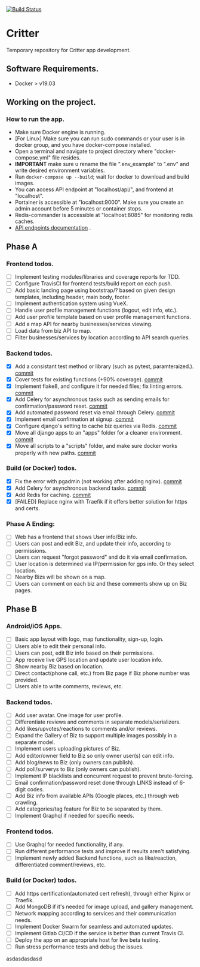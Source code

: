[![Build Status](https://travis-ci.com/critter-co/critterco-dev.svg?branch=master)](https://travis-ci.com/critter-co/critterco-dev)

# Critter

Temporary repository for Critter app development.

## Software Requirements.

- Docker > v19.03

## Working on the project.

### How to run the app.

- Make sure Docker engine is running.
- [For Linux] Make sure you can run sudo commands or your user is in docker group, and you have docker-compose installed.
- Open a terminal and navigate to project directory where "docker-compose.yml" file resides.
- **IMPORTANT** make sure u rename the file ".env_example" to ".env" and write desired environment variables.
- Run `docker-compose up --build`; wait for docker to download and build images.
- You can access API endpoint at "localhost/api/", and frontend at "localhost".
- Portainer is accessible at "localhost:9000". Make sure you create an admin account before 5 minutes or container stops.
- Redis-commander is accessible at "localhost:8085" for monitoring redis caches.
- [API endpoints documentation](https://documenter.getpostman.com/view/10900080/SzzdC1NW) .

## Phase A

### Frontend todos.

- [ ] Implement testing modules/libraries and coverage reports for TDD.
- [ ] Configure TravisCI for frontend tests/build report on each push.
- [ ] Add basic landing page using bootstrap/? based on given design templates, including header, main body, footer.
- [ ] Implement authentication system using VueX.
- [ ] Handle user profile management functions (logout, edit info, etc.).
- [ ] Add user profile template based on user profile management functions.
- [ ] Add a map API for nearby businesses/services viewing.
- [ ] Load data from biz API to map.
- [ ] Filter businesses/services by location according to API search queries.

### Backend todos.

- [x] Add a consistant test method or library (such as pytest, paramteraized.). [commit](https://github.com/critter-co/critterco-dev/commit/4095c7526588ea001ab4677c7efde27e456970d8 "Job commit")
- [x] Cover tests for existing functions (+90% coverage). [commit](https://github.com/critter-co/critterco-dev/commit/0ff5bd451da2900c910ae10f399be260a5721e29 "Job commit")
- [x] Implement flake8, and configure it for needed files; fix linting errors. [commit](https://github.com/critter-co/critterco-dev/commit/5104dc88efedbc58d2c954445517cb1f6bfd8286 "Job commit")
- [x] Add Celery for asynchronous tasks such as sending emails for confirmation/password reset. [commit](https://github.com/critter-co/critterco-dev/commit/28cc5ec9ddfb3212d5d08e91436997f7fdafba9a "Job commit")
- [x] Add automated password reset via email through Celery. [commit](https://github.com/critter-co/critterco-dev/commit/508474206fe969df6520cacee683b13da408d385 "Job commit")
- [x] Implement email confirmation at signup. [commit](https://github.com/critter-co/critterco-dev/commit/644bbfe8d2ce11e951a98918a0f3c358eefc2d0d "Job commit")
- [x] Configure django's setting to cache biz queries via Redis. [commit](https://github.com/critter-co/critterco-dev/commit/5037049df12288ce1722da5c04a060c7ea2b1bcd "Job commit")
- [x] Move all django apps to an "apps" folder for a cleaner environment. [commit](https://github.com/critter-co/critterco-dev/commit/7abbb0bcf317acc4361c1ebc0650995ab6cbb490 "Job commit")
- [x] Move all scripts to a "scripts" folder, and make sure docker works properly with new paths. [commit](https://github.com/critter-co/critterco-dev/commit/dd1810a584648f84cf960cb0da3ba8a0702dd399 "Job commit")

### Build (or Docker) todos.

- [x] Fix the error with pgadmin (not working after adding nginx). [commit](https://github.com/critter-co/critterco-dev/commit/10273f283e93219a3a35e04377fe535eb7b652be "Job commit")
- [x] Add Celery for asynchronous backend tasks. [commit](https://github.com/critter-co/critterco-dev/commit/28cc5ec9ddfb3212d5d08e91436997f7fdafba9a "Job commit")
- [x] Add Redis for caching. [commit](https://github.com/critter-co/critterco-dev/commit/96b7ae7bbb325af4a3b4e5b0c83ea477b8dabb51 "Job commit")
- [x] [FAILED] Replace nginx with Traefik if it offers better solution for https and certs.

### Phase A Ending:

- [ ] Web has a frontend that shows User info/Biz info.
- [ ] Users can post and edit Biz, and update their info, according to permissions.
- [ ] Users can request "forgot password" and do it via email confirmation.
- [ ] User location is determined via IP/permission for gps info. Or they select location.
- [ ] Nearby Bizs will be shown on a map.
- [ ] Users can comment on each biz and these comments show up on Biz pages.

## Phase B

### Android/iOS Apps.

- [ ] Basic app layout with logo, map functionality, sign-up, login.
- [ ] Users able to edit their personal info.
- [ ] Users can post, edit Biz info based on their permissions.
- [ ] App receive live GPS location and update user location info.
- [ ] Show nearby Biz based on location.
- [ ] Direct contact(phone call, etc.) from Biz page if Biz phone number was provided.
- [ ] Users able to write comments, reviews, etc.

### Backend todos.

- [ ] Add user avatar. One image for user profile.
- [ ] Differentiate reviews and comments in separate models/serializers.
- [ ] Add likes/upvotes/reactions to comments and/or reviews.
- [ ] Expand the Gallery of Biz to support multiple images possibly in a separate model.
- [ ] Implement users uploading pictures of Biz.
- [ ] Add editor/owner field to Biz so only owner user(s) can edit info.
- [ ] Add blog/news to Biz (only owners can publish).
- [ ] Add poll/surverys to Biz (only owners can publish).
- [ ] Implement IP blacklists and concurrent request to prevent brute-forcing.
- [ ] Email confirmation/password reset done through LINKS instead of 6-digit codes.
- [ ] Add Biz info from available APIs (Google places, etc.) through web crawling.
- [ ] Add categories/tag feature for Biz to be separated by them.
- [ ] Implement Graphql if needed for specific needs.

### Frontend todos.

- [ ] Use Graphql for needed functionality, if any.
- [ ] Run different performance tests and improve if results aren't satisfying.
- [ ] Implement newly added Backend functions, such as like/reaction, differentiated comment/reviews, etc.

### Build (or Docker) todos.

- [ ] Add https certification(automated cert refresh), through either Nginx or Traefik.
- [ ] Add MongoDB if it's needed for image upload, and gallery management.
- [ ] Network mapping according to services and their communication needs.
- [ ] Implement Docker Swarm for seamless and automated updates.
- [ ] Implement Gitlab CI/CD if the service is better than current Travis CI.
- [ ] Deploy the app on an appropriate host for live beta testing.
- [ ] Run stress performance tests and debug the issues.

asdasdasdasd
